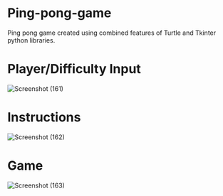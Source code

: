 # Ping-pong-game
Ping pong game created using combined features of Turtle and Tkinter python libraries.

# Player/Difficulty Input
![Screenshot (161)](https://github.com/botdotpy/Ping-pong-game/assets/131703097/a5235b01-b373-4f27-8086-cb5b30ca0cea)

# Instructions
![Screenshot (162)](https://github.com/botdotpy/Ping-pong-game/assets/131703097/83cf8c6f-0628-492f-ab9b-fc6dba86bc1b)

# Game
![Screenshot (163)](https://github.com/botdotpy/Ping-pong-game/assets/131703097/10aa295b-627a-4b59-86a0-19436942708f)
